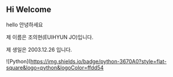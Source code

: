 ## Hi Welcome
hello 안녕하세요

제 이름은 조의현(EUIHYUN JO)입니다.

제 생일은 2003.12.26 입니다.

![Python](https://img.shields.io/badge/python-3670A0?style=flat-square&logo=python&logoColor=ffdd54


<!--
**Ydin-ee/Ydin-ee** is a ✨ _special_ ✨ repository because its `README.md` (this file) appears on your GitHub profile.

Here are some ideas to get you started:

- 🔭 I’m currently working on ...
- 🌱 I’m currently learning ...
- 👯 I’m looking to collaborate on ...
- 🤔 I’m looking for help with ...
- 💬 Ask me about ...
- 📫 How to reach me: ...
- 😄 Pronouns: ...
- ⚡ Fun fact: ...
-->

